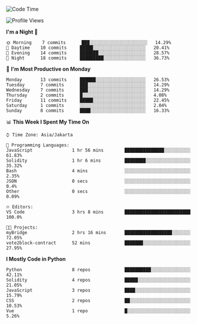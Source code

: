 <!--START_SECTION:waka-->
![Code Time](http://img.shields.io/badge/Code%20Time-1%2C313%20hrs%2049%20mins-blue)

![Profile Views](http://img.shields.io/badge/Profile%20Views-1-blue)

**I'm a Night 🦉** 

```text
🌞 Morning    7 commits      ███░░░░░░░░░░░░░░░░░░░░░░   14.29% 
🌆 Daytime    10 commits     █████░░░░░░░░░░░░░░░░░░░░   20.41% 
🌃 Evening    14 commits     ███████░░░░░░░░░░░░░░░░░░   28.57% 
🌙 Night      18 commits     █████████░░░░░░░░░░░░░░░░   36.73%

```
📅 **I'm Most Productive on Monday** 

```text
Monday       13 commits     ██████░░░░░░░░░░░░░░░░░░░   26.53% 
Tuesday      7 commits      ███░░░░░░░░░░░░░░░░░░░░░░   14.29% 
Wednesday    7 commits      ███░░░░░░░░░░░░░░░░░░░░░░   14.29% 
Thursday     2 commits      █░░░░░░░░░░░░░░░░░░░░░░░░   4.08% 
Friday       11 commits     █████░░░░░░░░░░░░░░░░░░░░   22.45% 
Saturday     1 commits      ░░░░░░░░░░░░░░░░░░░░░░░░░   2.04% 
Sunday       8 commits      ████░░░░░░░░░░░░░░░░░░░░░   16.33%

```


📊 **This Week I Spent My Time On** 

```text
⌚︎ Time Zone: Asia/Jakarta

💬 Programming Languages: 
JavaScript               1 hr 56 mins        ███████████████░░░░░░░░░░   61.83% 
Solidity                 1 hr 6 mins         ████████░░░░░░░░░░░░░░░░░   35.32% 
Bash                     4 mins              ░░░░░░░░░░░░░░░░░░░░░░░░░   2.35% 
JSON                     0 secs              ░░░░░░░░░░░░░░░░░░░░░░░░░   0.4% 
Other                    0 secs              ░░░░░░░░░░░░░░░░░░░░░░░░░   0.09%

🔥 Editors: 
VS Code                  3 hrs 8 mins        █████████████████████████   100.0%

🐱‍💻 Projects: 
myBridge                 2 hrs 16 mins       ██████████████████░░░░░░░   72.05% 
vote2block-contract      52 mins             ███████░░░░░░░░░░░░░░░░░░   27.95%

```

**I Mostly Code in Python** 

```text
Python                   8 repos             ██████████░░░░░░░░░░░░░░░   42.11% 
Solidity                 4 repos             █████░░░░░░░░░░░░░░░░░░░░   21.05% 
JavaScript               3 repos             ████░░░░░░░░░░░░░░░░░░░░░   15.79% 
CSS                      2 repos             ██░░░░░░░░░░░░░░░░░░░░░░░   10.53% 
Vue                      1 repo              █░░░░░░░░░░░░░░░░░░░░░░░░   5.26%

```



<!--END_SECTION:waka-->

